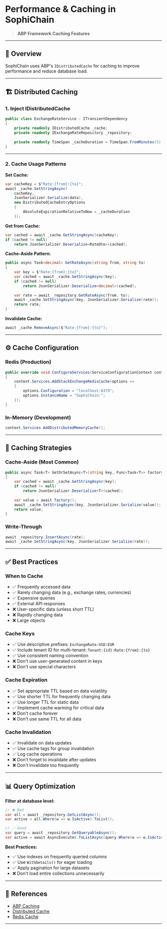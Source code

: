 # Performance & Caching in SophiChain

> **ABP Framework Caching Features**

---

## 📖 Overview

SophiChain uses ABP's `IDistributedCache` for caching to improve performance and reduce database load.

---

## 🏗️ Distributed Caching

### 1. Inject IDistributedCache

```csharp
public class ExchangeRateService : ITransientDependency
{
    private readonly IDistributedCache _cache;
    private readonly IExchangeRateRepository _repository;
    
    private readonly TimeSpan _cacheDuration = TimeSpan.FromMinutes(5);
}
```

---

### 2. Cache Usage Patterns

**Set Cache:**
```csharp
var cacheKey = $"Rate:{from}:{to}";
await _cache.SetStringAsync(
    cacheKey,
    JsonSerializer.Serialize(data),
    new DistributedCacheEntryOptions 
    { 
        AbsoluteExpirationRelativeToNow = _cacheDuration 
    });
```

**Get from Cache:**
```csharp
var cached = await _cache.GetStringAsync(cacheKey);
if (cached != null)
    return JsonSerializer.Deserialize<RateDto>(cached);
```

**Cache-Aside Pattern:**
```csharp
public async Task<decimal> GetRateAsync(string from, string to)
{
    var key = $"Rate:{from}:{to}";
    var cached = await _cache.GetStringAsync(key);
    if (cached != null)
        return JsonSerializer.Deserialize<decimal>(cached);
    
    var rate = await _repository.GetRateAsync(from, to);
    await _cache.SetStringAsync(key, JsonSerializer.Serialize(rate));
    return rate;
}
```

**Invalidate Cache:**
```csharp
await _cache.RemoveAsync($"Rate:{from}:{to}");
```

---

## ⚙️ Cache Configuration

### Redis (Production)

```csharp
public override void ConfigureServices(ServiceConfigurationContext context)
{
    context.Services.AddStackExchangeRedisCache(options =>
    {
        options.Configuration = "localhost:6379";
        options.InstanceName = "SophiChain:";
    });
}
```

### In-Memory (Development)

```csharp
context.Services.AddDistributedMemoryCache();
```

---

## 🎯 Caching Strategies

### Cache-Aside (Most Common)

```csharp
public async Task<T> GetOrSetAsync<T>(string key, Func<Task<T>> factory)
{
    var cached = await _cache.GetStringAsync(key);
    if (cached != null)
        return JsonSerializer.Deserialize<T>(cached);
    
    var value = await factory();
    await _cache.SetStringAsync(key, JsonSerializer.Serialize(value));
    return value;
}
```

### Write-Through

```csharp
await _repository.InsertAsync(rate);
await _cache.SetStringAsync(key, JsonSerializer.Serialize(rate));
```

---

## ✅ Best Practices

### When to Cache
- ✅ Frequently accessed data
- ✅ Rarely changing data (e.g., exchange rates, currencies)
- ✅ Expensive queries
- ✅ External API responses
- ❌ User-specific data (unless short TTL)
- ❌ Rapidly changing data
- ❌ Large objects

### Cache Keys
- ✅ Use descriptive prefixes: `ExchangeRate:USD:EUR`
- ✅ Include tenant ID for multi-tenant: `Tenant:{id}:Rate:{from}:{to}`
- ✅ Use consistent naming convention
- ❌ Don't use user-generated content in keys
- ❌ Don't use special characters

### Cache Expiration
- ✅ Set appropriate TTL based on data volatility
- ✅ Use shorter TTL for frequently changing data
- ✅ Use longer TTL for static data
- ✅ Implement cache warming for critical data
- ❌ Don't cache forever
- ❌ Don't use same TTL for all data

### Cache Invalidation
- ✅ Invalidate on data updates
- ✅ Use cache tags for group invalidation
- ✅ Log cache operations
- ❌ Don't forget to invalidate after updates
- ❌ Don't invalidate too frequently

---

## 📊 Query Optimization

**Filter at database level:**
```csharp
// ❌ Bad
var all = await _repository.GetListAsync();
var active = all.Where(w => w.IsActive).ToList();

// ✅ Good
var query = await _repository.GetQueryableAsync();
var active = await AsyncExecuter.ToListAsync(query.Where(w => w.IsActive));
```

**Best Practices:**
- ✅ Use indexes on frequently queried columns
- ✅ Use `WithDetails()` for eager loading
- ✅ Apply pagination for large datasets
- ❌ Don't load entire collections unnecessarily

---

## 📖 References

- [ABP Caching](https://abp.io/docs/latest/framework/infrastructure/caching)
- [Distributed Cache](https://learn.microsoft.com/en-us/aspnet/core/performance/caching/distributed)
- [Redis Cache](https://redis.io/docs/manual/client-side-caching/)

---
